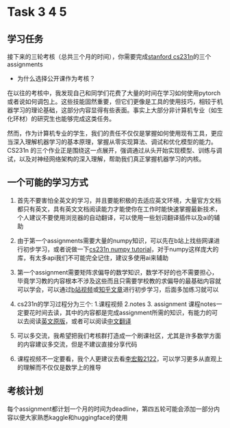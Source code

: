 # Task 3 4 5

## 学习任务

接下来的三轮考核（总共三个月的时间），你需要完成[stanford cs231n](https://csdiy.wiki/%E6%B7%B1%E5%BA%A6%E5%AD%A6%E4%B9%A0/CS231/)的三个assignments

- 为什么选择公开课作为考核？

在以往的考核中，我发现自己和同学们花费了大量的时间在学习如何使用pytorch或者说如何调包上。这些技能固然重要，但它们更像是工具的使用技巧，相较于机器学习的理论基础，这部分内容显得有些表面。事实上大部分非计算机专业（如生化环材）的研究生也能够完成这类任务。

然而，作为计算机专业的学生，我们的责任不仅仅是掌握如何使用现有工具，更应当深入理解机器学习的基本原理，掌握从零实现算法、调试和优化模型的能力。CS231n 的三个作业正是围绕这一点展开，强调通过从头开始实现模型、训练与调试，以及对神经网络架构的深入理解，帮助我们真正掌握机器学习的内核。

## 一个可能的学习方式

1. 首先不要害怕全英文的学习，并且要能积极的去适应英文环境，大量官方文档都只有英文，具有英文文档阅读能力才能使你在工作时能快速掌握最新技术，个人建议不要使用浏览器的自动翻译，可以使用一些划词翻译插件以及ai的辅助

2. 由于第一个assignments需要大量的numpy知识，可以先在b站上找些网课进行初步学习，或者说做一下[cs231n numpy tutorial](https://cs231n.github.io/python-numpy-tutorial/)，对于numpy这样庞大的库，有太多api我们不可能完全记住，建议多使用ai来辅助

3. 第一个assignment需要矩阵求偏导的数学知识，数学不好的也不需要担心，毕竟学习教的内容根本不涉及这些而且只需要学校教的求偏导的最基础内容就可以学会，可以通过[b站视频](https://www.bilibili.com/video/BV1av4y1b7MM/?spm_id_from=333.337.search-card.all.click&vd_source=e3594664d709db7578f4b2e76329df18)或[知乎文章](https://zhuanlan.zhihu.com/p/273729929)进行初步学习，后面多加练习就可以

4. cs231n的学习过程分为三个: 1.课程视频 2.notes 3. assignment 课程notes一定要花时间去读，其中的内容都是完成assignment所需的知识，有能力的可以去阅读[英文原版](https://cs231n.github.io/)，或者可以阅读[中文翻译](https://zhuanlan.zhihu.com/p/21930884)

5. 可以多交流，我希望把我们考核群打造成一个刷课社区，尤其是许多数学方面的内容建议多交流，但是不建议直接分享代码

6. 课程视频不一定要看，我个人更建议去看[李宏毅2122](https://www.bilibili.com/video/BV1Wv411h7kN/?spm_id_from=333.337.search-card.all.click&vd_source=e3594664d709db7578f4b2e76329df18)，可以学习更多从直观上的理解而不仅仅是数学上的推导

## 考核计划

每个assignment都计划一个月的时间为deadline，第四五轮可能会添加一部分内容以便大家熟悉kaggle和huggingface的使用
